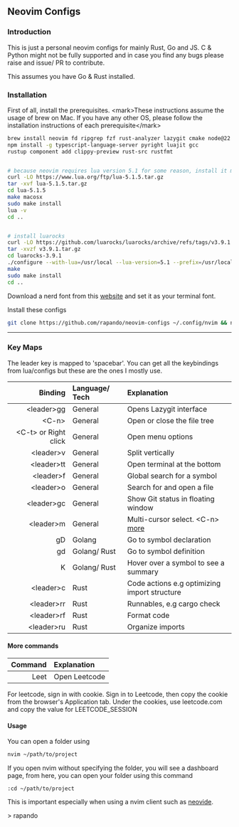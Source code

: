 ## Neovim Configs

### Introduction

This is just a personal neovim configs for mainly Rust, Go and JS. C & Python might not be fully
supported and in case you find any bugs please raise and issue/ PR to contribute.

This assumes you have Go & Rust installed.

### Installation

First of all, install the prerequisites.
\<mark\>These instructions assume the usage of brew on Mac. If you have any other OS, please follow
the installation instructions of each prerequisite\</mark\>

```sh
brew install neovim fd ripgrep fzf rust-analyzer lazygit cmake node@22
npm install -g typescript-language-server pyright luajit gcc
rustup component add clippy-preview rust-src rustfmt


# because neovim requires lua version 5.1 for some reason, install it manually
curl -LO https://www.lua.org/ftp/lua-5.1.5.tar.gz
tar -xvf lua-5.1.5.tar.gz
cd lua-5.1.5
make macosx
sudo make install
lua -v
cd ..


# install luarocks
curl -LO https://github.com/luarocks/luarocks/archive/refs/tags/v3.9.1.tar.gz
tar -xvzf v3.9.1.tar.gz
cd luarocks-3.9.1
./configure --with-lua=/usr/local --lua-version=5.1 --prefix=/usr/local
make
sudo make install
cd ..
```

Download a nerd font from this [website](https://www.nerdfonts.com/font-downloads) and set it as your terminal font.

Install these configs

```sh
git clone https://github.com/rapando/neovim-configs ~/.config/nvim && nvim
```
---

### Key Maps

The leader key is mapped to 'spacebar'. You can get all the keybindings from lua/configs but these
are the ones I mostly use.

| Binding | Language/ Tech | Explanation | 
| ---: | :--- | :---|
| \<leader\>gg | General | Opens Lazygit interface |
| \<C-n\> | General | Open or close the file tree |
| \<C-t\> or Right click| General | Open menu options |
| \<leader\>v | General | Split vertically |
| \<leader\>tt | General | Open terminal at the bottom |
| \<leader\>f | General | Global search for a symbol |
| \<leader\>o | General | Search for and open a file |
| \<leader\>gc | General | Show Git status in floating window |
| \<leader\>m | General | Multi-cursor select. \<C-n\> [more](https://github.com/mg979/vim-visual-multi?tab=readme-ov-file#vim-visual-multi) |
| gD | Golang | Go to symbol declaration |
| gd | Golang/ Rust | Go to symbol definition |
| K | Golang/ Rust | Hover over a symbol to see a summary |
| \<leader\>c | Rust | Code actions e.g optimizing import structure |
|\<leader\>rr| Rust | Runnables, e.g cargo check |
| \<leader\>rf | Rust | Format code |
| \<leader\>ru | Rust | Organize imports |

#### More commands

| Command | Explanation | 
| ---: | :--- |
| Leet | Open Leetcode |

For leetcode, sign in with cookie. Sign in to Leetcode, then copy the cookie from the browser's
Application tab. Under the cookies, use leetcode.com and copy the value for LEETCODE_SESSION

#### Usage

You can open a folder using 

```sh
nvim ~/path/to/project
```

If you open nvim without specifying the folder, you will see a dashboard page, from here, you can
open your folder using this command

```vim
:cd ~/path/to/project
```

This is important especially when using a nvim client such as [neovide](https://github.com/neovide/neovide).

\> rapando
